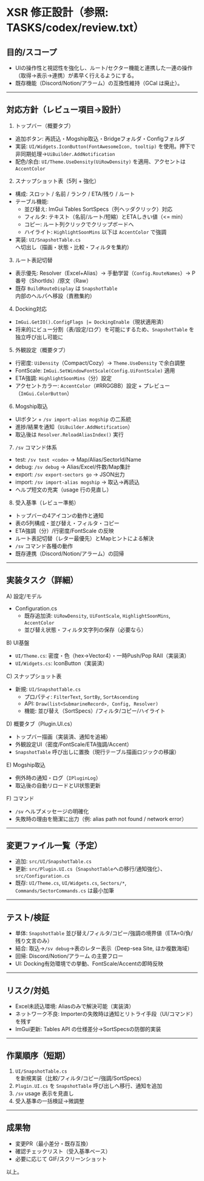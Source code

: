 # XSR 修正設計（参照: TASKS/codex/review.txt）

## 目的/スコープ
- UIの操作性と視認性を強化し、ルート/セクター機能と連携した一連の操作（取得→表示→連携）が素早く行えるようにする。
- 既存機能（Discord/Notion/アラーム）の互換性維持（GCal は廃止）。

---

## 対応方針（レビュー項目→設計）

1) トップバー（概要タブ）
- 追加ボタン: 再読込・Mogship取込・Bridgeフォルダ・Configフォルダ
- 実装: `UI/Widgets.IconButton(FontAwesomeIcon, tooltip)` を使用。押下で非同期処理→`UiBuilder.AddNotification`
- 配色/余白: `UI/Theme.UseDensity(UiRowDensity)` を適用、アクセントは `AccentColor`

2) スナップショット表（5列 + 強化）
- 構成: スロット / 名前 / ランク / ETA/残り / ルート
- テーブル機能:
  - 並び替え: ImGui Tables SortSpecs（列ヘッダクリック）対応
  - フィルタ: テキスト（名前/ルート/短縮）とETAしきい値（<= min）
  - コピー: ルート列クリックでクリップボードへ
  - ハイライト: `HighlightSoonMins` 以下は `AccentColor` で強調
- 実装: `UI/SnapshotTable.cs` へ切出し（描画・状態・比較・フィルタを集約）

3) ルート表記切替
- 表示優先: Resolver（Excel+Alias）→ 手動学習（`Config.RouteNames`）→ P番号（ShortIds）/原文（Raw）
- 既存 `BuildRouteDisplay` は `SnapshotTable` 内部のヘルパへ移設（責務集約）

4) Docking対応
- `ImGui.GetIO().ConfigFlags |= DockingEnable`（現状適用済）
- 将来的にビュー分割（表/設定/ログ）を可能にするため、`SnapshotTable` を独立呼び出し可能に

5) 外観設定（概要タブ）
- 行密度: `UiDensity`（Compact/Cozy）→ `Theme.UseDensity` で余白調整
- FontScale: `ImGui.SetWindowFontScale(Config.UiFontScale)` 適用
- ETA強調: `HighlightSoonMins`（分）設定
- アクセントカラー: `AccentColor`（#RRGGBB）設定 + プレビュー（`ImGui.ColorButton`）

6) Mogship取込
- UIボタン + `/sv import-alias mogship` の二系統
- 進捗/結果を通知（`UiBuilder.AddNotification`）
- 取込後は `Resolver.ReloadAliasIndex()` 実行

7) `/sv` コマンド体系
- test: `/sv test <code>` → Map/Alias/SectorId/Name
- debug: `/sv debug` → Alias/Excel/件数/Map集計
- export: `/sv export-sectors go` → JSON出力
- import: `/sv import-alias mogship` → 取込→再読込
- ヘルプ短文の充実（usage 行の見直し）

8) 受入基準（レビュー準拠）
- トップバーの4アイコンの動作と通知
- 表の5列構成・並び替え・フィルタ・コピー
- ETA強調（分）/行密度/FontScale の反映
- ルート表記切替（レター最優先）とMapヒントによる解決
- `/sv` コマンド各種の動作
- 既存連携（Discord/Notion/アラーム）の回帰

---

## 実装タスク（詳細）

A) 設定/モデル
- Configuration.cs
  - 既存追加済: `UiRowDensity`, `UiFontScale`, `HighlightSoonMins`, `AccentColor`
  - 並び替え状態・フィルタ文字列の保存（必要なら）

B) UI基盤
- `UI/Theme.cs`: 密度・色（hex→Vector4）・一時Push/Pop RAII（実装済）
- `UI/Widgets.cs`: IconButton（実装済）

C) スナップショット表
- 新規: `UI/SnapshotTable.cs`
  - プロパティ: `FilterText`, `SortBy`, `SortAscending`
  - API: `Draw(list<SubmarineRecord>, Config, Resolver)`
  - 機能: 並び替え（SortSpecs）/フィルタ/コピー/ハイライト

D) 概要タブ（Plugin.UI.cs）
- トップバー描画（実装済、通知を追補）
- 外観設定UI（密度/FontScale/ETA強調/Accent）
- `SnapshotTable` 呼び出しに置換（現行テーブル描画ロジックの移譲）

E) Mogship取込
- 例外時の通知・ログ（`IPluginLog`）
- 取込後の自動リロードとUI状態更新

F) コマンド
- `/sv` ヘルプメッセージの明確化
- 失敗時の理由を簡潔に出力（例: alias path not found / network error）

---

## 変更ファイル一覧（予定）
- 追加: `src/UI/SnapshotTable.cs`
- 更新: `src/Plugin.UI.cs`（`SnapshotTable`への移行/通知強化）、`src/Configuration.cs`
- 既存: `UI/Theme.cs`, `UI/Widgets.cs`, `Sectors/*`, `Commands/SectorCommands.cs` は最小加筆

---

## テスト/検証
- 単体: `SnapshotTable` 並び替え/フィルタ/コピー/強調の境界値（ETA=0/負/残り文言のみ）
- 結合: 取込→`/sv debug`→表のレター表示（Deep-sea Site, ほか複数海域）
- 回帰: Discord/Notion/アラーム の主要フロー
- UI: Docking有効環境での挙動、FontScale/Accentの即時反映

---

## リスク/対処
- Excel未読込環境: Aliasのみで解決可能（実装済）
- ネットワーク不良: Importerの失敗時は通知とリトライ手段（UI/コマンド）を残す
- ImGui更新: Tables API の仕様差分→SortSpecsの防御的実装

---

## 作業順序（短期）
1) `UI/SnapshotTable.cs` を新規実装（比較/フィルタ/コピー/強調/SortSpecs）
2) `Plugin.UI.cs` を `SnapshotTable` 呼び出しへ移行、通知を追加
3) `/sv` usage 表示を見直し
4) 受入基準の一括検証→微調整

---

## 成果物
- 変更PR（最小差分・既存互換）
- 確認チェックリスト（受入基準ベース）
- 必要に応じて GIF/スクリーンショット

以上。
